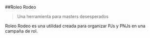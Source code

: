 ##Roleo Rodeo
>Una herramienta para masters desesperados

Roleo Rodeo es una utilidad creada para organizar PJs y PNJs en una campaña de rol.